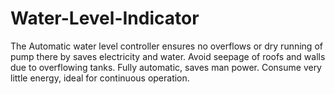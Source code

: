 # Water-Level-Indicator
The Automatic water level controller ensures no overflows or dry running of pump there by saves electricity and water. Avoid seepage of roofs and walls due to overflowing tanks. Fully automatic, saves man power. Consume very little energy, ideal for continuous operation.
